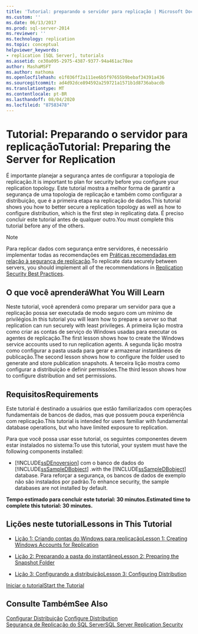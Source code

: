 ```yaml
---
title: 'Tutorial: preparando o servidor para replicação | Microsoft Docs'
ms.custom: ''
ms.date: 06/13/2017
ms.prod: sql-server-2014
ms.reviewer: ''
ms.technology: replication
ms.topic: conceptual
helpviewer_keywords:
- replication [SQL Server], tutorials
ms.assetid: ce30a095-2975-4387-9377-94a461ac78ee
author: MashaMSFT
ms.author: mathoma
ms.openlocfilehash: e1f036ff2a111ee6b5f97655b9bebaf34391a436
ms.sourcegitcommit: ad4d92dce894592a259721a1571b1d8736abacdb
ms.translationtype: MT
ms.contentlocale: pt-BR
ms.lasthandoff: 08/04/2020
ms.locfileid: "87583478"
---
```

# <a name="tutorial-preparing-the-server-for-replication"></a><span data-ttu-id="2b934-102">Tutorial: Preparando o servidor para replicação</span><span class="sxs-lookup"><span data-stu-id="2b934-102">Tutorial: Preparing the Server for Replication</span></span>
  <span data-ttu-id="2b934-103">É importante planejar a segurança antes de configurar a topologia de replicação.</span><span class="sxs-lookup"><span data-stu-id="2b934-103">It is important to plan for security before you configure your replication topology.</span></span> <span data-ttu-id="2b934-104">Este tutorial mostra a melhor forma de garantir a segurança de uma topologia de replicação e também como configurar a distribuição, que é a primeira etapa na replicação de dados.</span><span class="sxs-lookup"><span data-stu-id="2b934-104">This tutorial shows you how to better secure a replication topology as well as how to configure distribution, which is the first step in replicating data.</span></span> <span data-ttu-id="2b934-105">É preciso concluir este tutorial antes de qualquer outro.</span><span class="sxs-lookup"><span data-stu-id="2b934-105">You must complete this tutorial before any of the others.</span></span>  
  
> [!NOTE]  
>  <span data-ttu-id="2b934-106">Para replicar dados com segurança entre servidores, é necessário implementar todas as recomendações em [Práticas recomendadas em relação à segurança de replicação](security/replication-security-best-practices.md).</span><span class="sxs-lookup"><span data-stu-id="2b934-106">To replicate data securely between servers, you should implement all of the recommendations in [Replication Security Best Practices](security/replication-security-best-practices.md).</span></span>  
  
## <a name="what-you-will-learn"></a><span data-ttu-id="2b934-107">O que você aprenderá</span><span class="sxs-lookup"><span data-stu-id="2b934-107">What You Will Learn</span></span>  
 <span data-ttu-id="2b934-108">Neste tutorial, você aprenderá como preparar um servidor para que a replicação possa ser executada de modo seguro com um mínimo de privilégios.</span><span class="sxs-lookup"><span data-stu-id="2b934-108">In this tutorial you will learn how to prepare a server so that replication can run securely with least privileges.</span></span> <span data-ttu-id="2b934-109">A primeira lição mostra como criar as contas de serviço do Windows usadas para executar os agentes de replicação.</span><span class="sxs-lookup"><span data-stu-id="2b934-109">The first lesson shows how to create the Windows service accounts used to run replication agents.</span></span> <span data-ttu-id="2b934-110">A segunda lição mostra como configurar a pasta usada para gerar e armazenar instantâneos de publicação.</span><span class="sxs-lookup"><span data-stu-id="2b934-110">The second lesson shows how to configure the folder used to generate and store publication snapshots.</span></span> <span data-ttu-id="2b934-111">A terceira lição mostra como configurar a distribuição e definir permissões.</span><span class="sxs-lookup"><span data-stu-id="2b934-111">The third lesson shows how to configure distribution and set permissions.</span></span>  
  
## <a name="requirements"></a><span data-ttu-id="2b934-112">Requisitos</span><span class="sxs-lookup"><span data-stu-id="2b934-112">Requirements</span></span>  
 <span data-ttu-id="2b934-113">Este tutorial é destinado a usuários que estão familiarizados com operações fundamentais de bancos de dados, mas que possuem pouca experiência com replicação.</span><span class="sxs-lookup"><span data-stu-id="2b934-113">This tutorial is intended for users familiar with fundamental database operations, but who have limited exposure to replication.</span></span>  
  
 <span data-ttu-id="2b934-114">Para que você possa usar esse tutorial, os seguintes componentes devem estar instalados no sistema:</span><span class="sxs-lookup"><span data-stu-id="2b934-114">To use this tutorial, your system must have the following components installed:</span></span>  
  
-   [!INCLUDE[ssDEnoversion](../../includes/ssdenoversion-md.md)] <span data-ttu-id="2b934-115">com o banco de dados do [!INCLUDE[ssSampleDBobject](../../includes/sssampledbobject-md.md)] .</span><span class="sxs-lookup"><span data-stu-id="2b934-115">with the [!INCLUDE[ssSampleDBobject](../../includes/sssampledbobject-md.md)] database.</span></span> <span data-ttu-id="2b934-116">Para reforçar a segurança, os bancos de dados de exemplo não são instalados por padrão.</span><span class="sxs-lookup"><span data-stu-id="2b934-116">To enhance security, the sample databases are not installed by default.</span></span>  
  
 <span data-ttu-id="2b934-117">**Tempo estimado para concluir este tutorial: 30 minutos.**</span><span class="sxs-lookup"><span data-stu-id="2b934-117">**Estimated time to complete this tutorial: 30 minutes.**</span></span>  
  
## <a name="lessons-in-this-tutorial"></a><span data-ttu-id="2b934-118">Lições neste tutorial</span><span class="sxs-lookup"><span data-stu-id="2b934-118">Lessons in This Tutorial</span></span>  
  
-   [<span data-ttu-id="2b934-119">Lição 1: Criando contas do Windows para replicação</span><span class="sxs-lookup"><span data-stu-id="2b934-119">Lesson 1: Creating Windows Accounts for Replication</span></span>](lesson-1-creating-windows-accounts-for-replication.md)  
  
-   [<span data-ttu-id="2b934-120">Lição 2: Preparando a pasta do instantâneo</span><span class="sxs-lookup"><span data-stu-id="2b934-120">Lesson 2: Preparing the Snapshot Folder</span></span>](lesson-2-preparing-the-snapshot-folder.md)  
  
-   [<span data-ttu-id="2b934-121">Lição 3: Configurando a distribuição</span><span class="sxs-lookup"><span data-stu-id="2b934-121">Lesson 3: Configuring Distribution</span></span>](lesson-3-configuring-distribution.md)  
  
 [<span data-ttu-id="2b934-122">Iniciar o tutorial</span><span class="sxs-lookup"><span data-stu-id="2b934-122">Start the Tutorial</span></span>](lesson-1-creating-windows-accounts-for-replication.md)  
  
## <a name="see-also"></a><span data-ttu-id="2b934-123">Consulte Também</span><span class="sxs-lookup"><span data-stu-id="2b934-123">See Also</span></span>  
 <span data-ttu-id="2b934-124">[Configurar Distribuição](configure-distribution.md) </span><span class="sxs-lookup"><span data-stu-id="2b934-124">[Configure Distribution](configure-distribution.md) </span></span>  
 [<span data-ttu-id="2b934-125">Segurança de Replicação do SQL Server</span><span class="sxs-lookup"><span data-stu-id="2b934-125">SQL Server Replication Security</span></span>](security/view-and-modify-replication-security-settings.md)  
  
  
